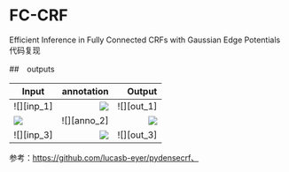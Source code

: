 # FC-CRF

Efficient Inference in Fully Connected CRFs with Gaussian Edge Potentials 代码复现

##　outputs


| Input | annotation | Output |
| ------|-----:|-----:|
| ![][inp_1] | ![][anno_1] | ![][out_1] |
| ![][inp_2] | ![][anno_2] | ![][out_2] |
| ![][inp_3] | ![][anno_3] | ![][out_3] |



[inp_2]: 
[inp_3]: 
[anno_1]: 
[anno_2]: 
[anno_3]: 
[out_1]: 
[out_2]: 
[out_3]: 

参考：https://github.com/lucasb-eyer/pydensecrf、